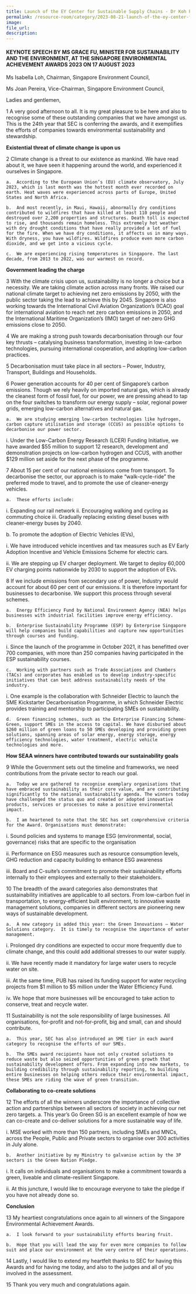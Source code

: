 ```yaml
---
title: Launch of the EY Center for Sustainable Supply Chains - Dr Koh Poh Koon
permalink: /resource-room/category/2023-08-21-launch-of-the-ey-center-for-sustainable-supply-chains/
image:
file_url:
description:
---
```


#### KEYNOTE SPEECH BY MS GRACE FU, MINISTER FOR SUSTAINABILITY AND THE ENVIRONMENT, AT THE SINGAPORE ENVIRONMENTAL ACHIEVEMENT AWARDS 2023 ON 17 AUGUST 2023


Ms Isabella Loh, Chairman, Singapore Environment Council,

Ms Joan Pereira, Vice-Chairman, Singapore Environment Council,

Ladies and gentlemen,
      
1 A very good afternoon to all. It is my great pleasure to be here and also to recognise some of these outstanding companies that we have amongst us. This is the 24th year that SEC is conferring the awards, and it exemplifies the efforts of companies towards environmental sustainability and stewardship.    

**Existential threat of climate change is upon us**

2	Climate change is a threat to our existence as mankind. We have read about it, we have seen it happening around the world, and experienced it ourselves in Singapore.

	a. 	According to the European Union’s (EU) climate observatory, July 2023, which is last month was the hottest month ever recorded on earth. Heat waves were experienced across parts of Europe, United States and North Africa. 

	b. 	And most recently, in Maui, Hawaii, abnormally dry conditions contributed to wildfires that have killed at least 110 people and destroyed over 2,200 properties and structures. Death toll is expected to rise, and thousands remain homeless. This extremely hot weather with dry drought conditions that have really provided a lot of fuel for the fire. When we have dry conditions, it affects us in many ways. With dryness, you have wildfires. Wildfires produce even more carbon dioxide, and we get into a vicious cycle. 

	c. 	We are experiencing rising temperatures in Singapore. The last decade, from 2013 to 2022, was our warmest on record.

**Government leading the charge**

3	With the climate crisis upon us, sustainability is no longer a choice but a necessity.  We are taking climate action across many fronts. We raised our national climate target to achieving net zero emissions by 2050, with the public sector taking the lead to achieve this by 2045.  Singapore is also working towards the International Civil Aviation Organization’s (ICAO) goal for international aviation to reach net zero carbon emissions in 2050, and the International Maritime Organization’s (IMO) target of net-zero GHG emissions close to 2050.

4	We are making a strong push towards decarbonisation through our four key thrusts – catalysing business transformation, investing in low-carbon technologies, pursuing international cooperation, and adopting low-carbon practices.

5	Decarbonisation must take place in all sectors – Power, Industry, Transport, Buildings and Households.  	

6	Power generation accounts for 40 per cent of Singapore’s carbon emissions. Though we rely heavily on imported natural gas, which is already the cleanest form of fossil fuel, for our power, we are pressing ahead to tap on the four switches to transform our energy supply – solar, regional power grids, emerging low-carbon alternatives and natural gas. 

	a. 	We are studying emerging low-carbon technologies like hydrogen, carbon capture utilisation and storage (CCUS) as possible options to decarbonise our power sector.

i. Under the Low-Carbon Energy Research (LCER) Funding Initiative, we have awarded $55 million to support 12 research, development and demonstration projects on low-carbon hydrogen and CCUS, with another $129 million set aside for the next phase of the programme. 

7	About 15 per cent of our national emissions come from transport. To decarbonise the sector, our approach is to make “walk-cycle-ride” the preferred mode to travel, and to promote the use of cleaner-energy vehicles. 

	a.	These efforts include: 
i. Expanding our rail network
ii. Encouraging walking and cycling as commuting choice
iii. Gradually replacing existing diesel buses with cleaner-energy buses by 2040.

b.	To promote the adoption of Electric Vehicles (EVs), 

i. We have introduced vehicle incentives and tax measures such as EV Early Adoption Incentive and Vehicle Emissions Scheme for electric cars.

ii. We are stepping up EV charger deployment. We target to deploy 60,000 EV charging points nationwide by 2030 to support the adoption of EVs.

8	If we include emissions from secondary use of power, Industry would account for about 60 per cent of our emissions. It is therefore important for businesses to decarbonise. We support this process through several schemes.  

	a. 	Energy Efficiency Fund by National Environment Agency (NEA) helps businesses with industrial facilities improve energy efficiency.

	b. 	Enterprise Sustainability Programme (ESP) by Enterprise Singapore will help companies build capabilities and capture new opportunities through courses and funding. 

i. Since the launch of the programme in October 2021, it has benefitted over 700 companies, with more than 250 companies having participated in the ESP sustainability courses. 

	c. 	Working with partners such as Trade Associations and Chambers (TACs) and corporates has enabled us to develop industry-specific initiatives that can best address sustainability needs of the industry.

i. One example is the collaboration with Schneider Electric to launch the SME Kickstarter Decarbonisation Programme, in which Schneider Electric provides training and mentorship to participating SMEs on sustainability. 

	d.	Green financing schemes, such as the Enterprise Financing Scheme-Green, support SMEs in the access to capital. We have disbursed about $260 million of green loans to 50 SMEs developing and providing green solutions, spanning areas of solar energy, energy storage, energy efficiency technologies, water treatment, electric vehicle technologies and more.

**How SEAA winners have contributed towards our sustainability goals**

9	While the Government sets out the timeline and frameworks, we need contributions from the private sector to reach our goal. 

	a. 	Today we are gathered to recognise exemplary organisations that have embraced sustainability as their core value, and are contributing significantly to the national sustainability agenda. The winners today have challenged the status quo and created or adopted innovative products, services or processes to make a positive environmental impact.

	b. 	I am heartened to note that the SEC has set comprehensive criteria for the Award. Organisations must demonstrate:

i. Sound policies and systems to manage ESG (environmental, social, governance) risks that are specific to the organisation

ii. Performance on ESG measures such as resource consumption levels, GHG reduction and capacity building to enhance ESG awareness

iii. Board and C-suite’s commitment to promote their sustainability efforts internally to their employees and externally to their stakeholders. 

10	The breadth of the award categories also demonstrates that sustainability initiatives are applicable to all sectors. From low-carbon fuel in transportation, to energy-efficient built environment, to innovative waste management solutions, companies in different sectors are pioneering new ways of sustainable development.  

	a. 	A new category is added this year: the Green Innovations – Water Solutions category.  It is timely to recognise the importance of water management.

i. Prolonged dry conditions are expected to occur more frequently due to climate change, and this could add additional stresses to our water supply.

ii. We have recently made it mandatory for large water users to recycle water on site.

iii. At the same time, PUB has raised its funding support for water recycling projects from $1 million to $5 million under the Water Efficiency Fund.

iv. We hope that more businesses will be encouraged to take action to conserve, treat and recycle water. 

11	Sustainability is not the sole responsibility of large businesses. All organisations, for-profit and not-for-profit, big and small, can and should contribute. 

	a. 	This year, SEC has also introduced an SME tier in each award category to recognise the efforts of our SMEs. 

	b. 	The SMEs award recipients have not only created solutions to reduce waste but also seized opportunities of green growth that sustainability development offers. From expanding into new markets, to building credibility through sustainability reporting, to building entire businesses on helping others reduce their environmental impact, these SMEs are riding the wave of green transition. 

**Collaborating to co-create solutions**

12	The efforts of all the winners underscore the importance of collective action and partnerships between all sectors of society in achieving our net zero targets.
	a. 	This year’s Go Green SG is an excellent example of how we can co-create and co-deliver solutions for a more sustainable way of life.

i. MSE worked with more than 150 partners, including SMEs and MNCs, across the People, Public and Private sectors to organise over 300 activities in July alone.

	b. 	Another initiative by my Ministry to galvanise action by the 3P sectors is the Green Nation Pledge. 

i. It calls on individuals and organisations to make a commitment towards a green, liveable and climate-resilient Singapore.

ii. At this juncture, I would like to encourage everyone to take the pledge if you have not already done so.

**Conclusion**

13	My heartiest congratulations once again to all winners of the Singapore Environmental Achievement Awards. 

	a. 	I look forward to your sustainability efforts bearing fruit. 

	b. 	Hope that you will lead the way for even more companies to follow suit and place our environment at the very centre of their operations. 

14	Lastly, I would like to extend my heartfelt thanks to SEC for having this Awards and for having me today, and also to the judges and all of you involved in the assessment. 

15	Thank you very much and congratulations again. 
